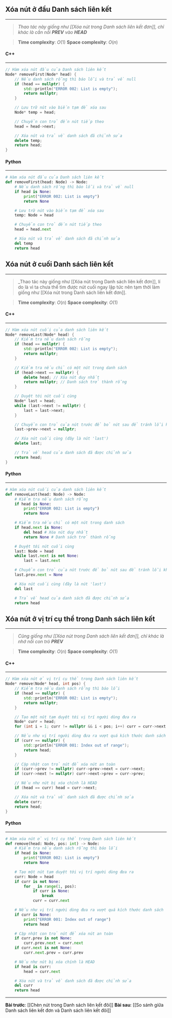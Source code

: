## Xóa nút ở đầu Danh sách liên kết
---
> _Thao tác này giống như [[Xóa nút trong Danh sách liên kết đơn]], chỉ khác là cần nối **PREV** vào **HEAD**_

> **Time complexity**: $O(1)$
> **Space complexity**: $O(n)$

#### C++
---
``` cpp
// Hàm xóa nút đầu của Danh sách liên kết
Node* removeFirst(Node* head) {
    // Nếu danh sách rỗng thì báo lỗi và trả về null
    if (head == nullptr) {
        std::println("ERROR 002: List is empty");
        return nullptr;
    }

    // Lưu trữ nút vào biến tạm để xóa sau
    Node* temp = head;

    // Chuyển con trỏ đến nút tiếp theo
    head = head->next;

    // Xóa nút và trả về danh sách đã chỉnh sửa
    delete temp;
    return head;
}
```
#### Python
---
``` python
# Hàm xóa nút đầu của Danh sách liên kết
def removeFirst(head: Node) -> Node:
    # Nếu danh sách rỗng thì báo lỗi và trả về null
    if head is None:
        print("ERROR 002: List is empty")
        return None

    # Lưu trữ nút vào biến tạm để xóa sau
    temp: Node = head

    # Chuyển con trỏ đến nút tiếp theo
    head = head.next

    # Xóa nút và trả về danh sách đã chỉnh sửa
    del temp
    return head
```

## Xóa nút ở cuối Danh sách liên kết
---
> _Thao tác này giống như [[Xóa nút trong Danh sách liên kết đơn]], lí do là vì ta chưa thể tìm được nút cuối ngay lập tức nên tạm thời làm giống như [[Xóa nút trong Danh sách liên kết đơn]].

> **Time complexity**: $O(n)$
> **Space complexity**: $O(1)$

#### C++
---
``` cpp
// Hàm xóa nút cuối của danh sách liên kết
Node* removeLast(Node* head) {
    // Kiểm tra nếu danh sách rỗng
    if (head == nullptr) {
        std::println("ERROR 002: List is empty");
        return nullptr;
    }

    // Kiểm tra nếu chỉ có một nút trong danh sách
    if (head->next == nullptr) {
        delete head; // Xóa nút duy nhất
        return nullptr; // Danh sách trở thành rỗng
    }

    // Duyệt tới nút cuối cùng
    Node* last = head;
    while (last->next != nullptr) {
        last = last->next;
    }

    // Chuyển con trỏ của nút trước để bỏ nút sau để tránh lỗi không thể truy cập bộ nhớ
    last->prev->next = nullptr;

    // Xóa nút cuối cùng (đây là nút 'last')
    delete last;

    // Trả về head của danh sách đã được chỉnh sửa
    return head;
}
```
#### Python
---
``` python
# Hàm xóa nút cuối của danh sách liên kết
def removeLast(head: Node) -> Node:
    # Kiểm tra nếu danh sách rỗng
    if head is None:
        print("ERROR 002: List is empty")
        return None

    # Kiểm tra nếu chỉ có một nút trong danh sách
    if head.next is None:
        del head # Xóa nút duy nhất
        return None # Danh sách trở thành rỗng

    # Duyệt tới nút cuối cùng
    last: Node = head
    while last.next is not None:
        last = last.next

    # Chuyển con trỏ của nút trước để bỏ nút sau để tránh lỗi không thể truy cập bộ nhớ
    last.prev.next = None

    # Xóa nút cuối cùng (đây là nút 'last')
    del last

    # Trả về head của danh sách đã được chỉnh sửa
    return head
```

## Xóa nút ở vị trí cụ thể trong Danh sách liên kết
---
> _Cũng giống như [[Xóa nút trong Danh sách liên kết đơn]], chỉ khác là nhớ nối con trỏ **PREV**_

> **Time complexity**: $O(n)$
> **Space complexity**: $O(1)$

#### C++
---
``` cpp
// Hàm xóa nút ở vị trí cụ thể trong Danh sách liên kết
Node* remove(Node* head, int pos) {
    // Kiểm tra nếu danh sách rỗng thì báo lỗi
    if (head == nullptr) {
        std::println("ERROR 002: List is empty");
        return nullptr;
    }

    // Tạo một nút tạm duyệt tới vị trí người dùng đưa ra
    Node* curr = head;
    for (int i = 1; curr != nullptr && i < pos; i++) curr = curr->next;

    // Nếu như vị trí người dùng đưa ra vượt quá kích thước danh sách
    if (curr == nullptr) {
        std::println("ERROR 001: Index out of range");
        return head;
    }

    // Cập nhật con trỏ nút để xóa nút an toàn
    if (curr->prev != nullptr) curr->prev->next = curr->next;
    if (curr->next != nullptr) curr->next->prev = curr->prev;

    // Nếu như nút bị xóa chính là HEAD
    if (head == curr) head = curr->next;

    // Xóa nút và trả về danh sách đã được chỉnh sửa
    delete curr;    
    return head;
}
```
#### Python
---
``` python
# Hàm xóa nút ở vị trí cụ thể trong Danh sách liên kết
def remove(head: Node, pos: int) -> Node:
    # Kiểm tra nếu danh sách rỗng thì báo lỗi
    if head is None:
        print("ERROR 002: List is empty")
        return None

    # Tạo một nút tạm duyệt tới vị trí người dùng đưa ra
    curr: Node = head
    if curr is not None:
        for _ in range(1, pos):
            if curr is None:
                break
            curr = curr.next

    # Nếu như vị trí người dùng đưa ra vượt quá kích thước danh sách
    if curr is None:
        print("ERROR 001: Index out of range")
        return head

    # Cập nhật con trỏ nút để xóa nút an toàn
    if curr.prev is not None:
        curr.prev.next = curr.next
    if curr.next is not None:
        curr.next.prev = curr.prev

    # Nếu như nút bị xóa chính là HEAD
    if head is curr:
        head = curr.next

    # Xóa nút và trả về danh sách đã được chỉnh sửa
    del curr    
    return head
```
---
**Bài trước**: [[Chèn nút trong Danh sách liên kết đôi]]
**Bài sau**: [[So sánh giữa Danh sách liên kết đơn và Danh sách liên kết đôi]]